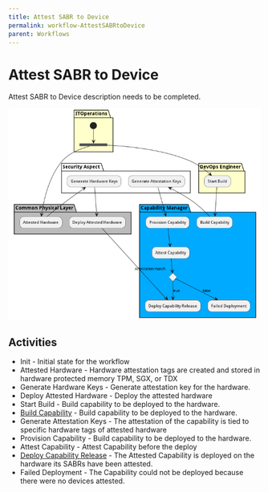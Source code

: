 ```yaml
---
title: Attest SABR to Device
permalink: workflow-AttestSABRtoDevice
parent: Workflows
---
```

# Attest SABR to Device

Attest SABR to Device description needs to be completed.

![Workflow Diagram](./AttestSABRtoDevice.png)

## Activities

* Init - Initial state for the workflow
* Attested Hardware - Hardware attestation tags are created and stored in hardware protected memory TPM, SGX, or TDX
* Generate Hardware Keys - Generate attestation key for the hardware.
* Deploy Attested Hardware - Deploy the attested hardware
* Start Build - Build capability to be deployed to the hardware.
* [Build Capability](scenario-BuildCapability) - Build capability to be deployed to the hardware.
* Generate Attestation Keys - The attestation of the capability is tied to specific hardware tags of attested hardware
* Provision Capability - Build capability to be deployed to the hardware.
* Attest Capability - Attest Capability before the deploy
* [Deploy Capability Release](scenario-DeployCapabilityRelease) - The Attested Capability is deployed on the hardware its SABRs have been attested.
* Failed Deployment - The Capability could not be deployed because there were no devices attested.
